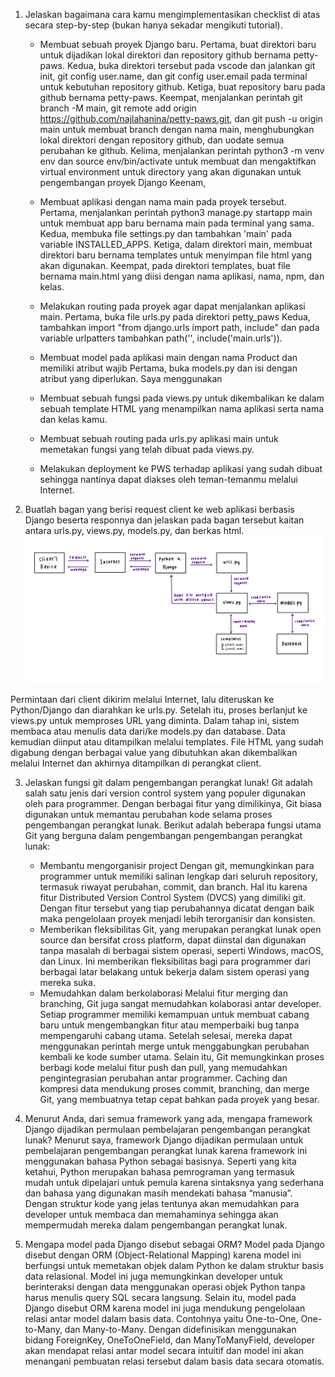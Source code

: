 1.  Jelaskan bagaimana cara kamu mengimplementasikan checklist di atas secara step-by-step (bukan hanya sekadar mengikuti tutorial).
    - Membuat sebuah proyek Django baru.
      Pertama, buat direktori baru untuk dijadikan lokal direktori dan repository github bernama petty-paws.
      Kedua, buka direktori tersebut pada vscode dan jalankan git init, git config user.name, dan git config user.email pada terminal untuk kebutuhan repository github.
      Ketiga, buat repository baru pada github bernama petty-paws.
      Keempat, menjalankan perintah git branch -M main, git remote add origin https://github.com/najlahanina/petty-paws.git, dan git push -u origin main untuk membuat  branch dengan nama main, menghubungkan lokal direktori dengan repository github, dan uodate semua perubahan ke github.
      Kelima, menjalankan perintah python3 -m venv env dan source env/bin/activate untuk membuat dan mengaktifkan virtual environment untuk directory yang akan digunakan untuk pengembangan proyek Django
      Keenam, 

    - Membuat aplikasi dengan nama main pada proyek tersebut.
      Pertama, menjalankan perintah python3 manage.py startapp main untuk membuat app baru bernama main pada terminal yang sama.
      Kedua, membuka file settings.py dan tambahkan 'main' pada variable INSTALLED_APPS.
      Ketiga, dalam direktori main, membuat direktori baru bernama templates untuk menyimpan file html yang akan digunakan.
      Keempat, pada direktori templates, buat file bernama main.html yang diisi dengan nama aplikasi, nama, npm, dan kelas.

    - Melakukan routing pada proyek agar dapat menjalankan aplikasi main.
      Pertama, buka file urls.py pada direktori petty_paws
      Kedua, tambahkan import "from django.urls import path, include" dan pada variable urlpatters tambahkan path('', include('main.urls')).

    - Membuat model pada aplikasi main dengan nama Product dan memiliki atribut wajib
      Pertama, buka models.py dan isi dengan atribut yang diperlukan. Saya menggunakan


    -  Membuat sebuah fungsi pada views.py untuk dikembalikan ke dalam sebuah template HTML yang menampilkan nama aplikasi serta nama dan kelas kamu.
    - Membuat sebuah routing pada urls.py aplikasi main untuk memetakan fungsi yang telah dibuat pada views.py.
    - Melakukan deployment ke PWS terhadap aplikasi yang sudah dibuat sehingga nantinya dapat diakses oleh teman-temanmu melalui Internet.

2.  Buatlah bagan yang berisi request client ke web aplikasi berbasis Django beserta responnya dan jelaskan pada bagan tersebut kaitan antara urls.py, views.py, models.py, dan berkas html.
![](https://github.com/najlahanina/petty-paws/blob/main/BaganTugas2PBP.jpeg)

Permintaan dari client dikirim melalui Internet, lalu diteruskan ke Python/Django dan diarahkan ke urls.py. Setelah itu, proses berlanjut ke views.py untuk memproses URL yang diminta. Dalam tahap ini, sistem membaca atau menulis data dari/ke models.py dan database. Data kemudian diinput atau ditampilkan melalui templates. File HTML yang sudah digabung dengan berbagai value yang dibutuhkan akan dikembalikan melalui Internet dan akhirnya ditampilkan di perangkat client.



3.  Jelaskan fungsi git dalam pengembangan perangkat lunak!
    Git adalah salah satu jenis dari version control system yang populer digunakan oleh para programmer. Dengan berbagai fitur yang dimilikinya, Git biasa digunakan untuk memantau perubahan kode selama proses pengembangan perangkat lunak. Berikut adalah beberapa fungsi utama Git yang berguna dalam pengembangan pengembangan perangkat lunak:
    - Membantu mengorganisir project
      Dengan git, memungkinkan para programmer untuk memiliki salinan lengkap dari seluruh repository, termasuk riwayat perubahan, commit, dan branch. Hal itu karena fitur Distributed Version Control System (DVCS) yang dimiliki git. Dengan fitur tersebut yang tiap perubahannya dicatat dengan baik maka pengelolaan proyek menjadi lebih terorganisir dan konsisten.
    - Memberikan fleksibilitas 
      Git, yang merupakan perangkat lunak open source dan bersifat cross platform, dapat diinstal dan digunakan tanpa masalah di berbagai sistem operasi, seperti Windows, macOS, dan Linux. Ini memberikan fleksibilitas bagi para programmer dari berbagai latar belakang untuk bekerja dalam sistem operasi yang mereka suka.
    - Memudahkan dalam berkolaborasi
      Melalui fitur merging dan branching, Git juga sangat memudahkan kolaborasi antar developer. Setiap programmer memiliki kemampuan untuk membuat cabang baru untuk mengembangkan fitur atau memperbaiki bug tanpa mempengaruhi cabang utama. Setelah selesai, mereka dapat menggunakan perintah merge untuk menggabungkan perubahan kembali ke kode sumber utama. Selain itu, Git memungkinkan proses berbagi kode melalui fitur push dan pull, yang memudahkan pengintegrasian perubahan antar programmer. Caching dan kompresi data mendukung proses commit, branching, dan merge Git, yang membuatnya tetap cepat bahkan pada proyek yang besar.

4.  Menurut Anda, dari semua framework yang ada, mengapa framework Django dijadikan permulaan pembelajaran pengembangan perangkat lunak?
    Menurut saya, framework Django dijadikan permulaan untuk pembelajaran pengembangan perangkat lunak karena framework ini menggunakan bahasa Python sebagai basisnya. Seperti yang kita ketahui, Python merupakan bahasa pemrograman yang termasuk mudah untuk dipelajari untuk pemula karena sintaksnya yang sederhana dan bahasa yang digunakan masih mendekati bahasa “manusia”. Dengan struktur kode yang jelas tentunya akan memudahkan para developer untuk membaca dan memahaminya sehingga akan mempermudah mereka dalam pengembangan perangkat lunak. 

5.  Mengapa model pada Django disebut sebagai ORM?
    Model pada Django disebut dengan ORM (Object-Relational Mapping) karena model ini berfungsi untuk memetakan objek dalam Python ke dalam struktur basis data relasional. Model ini juga memungkinkan developer untuk berinteraksi dengan data menggunakan operasi objek Python tanpa harus menulis query SQL secara langsung. Selain itu, model pada Django disebut ORM karena model ini juga mendukung pengelolaan relasi antar model dalam basis data. Contohnya yaitu One-to-One, One-to-Many, dan Many-to-Many. Dengan didefinisikan menggunakan bidang ForeignKey, OneToOneField, dan ManyToManyField, developer akan mendapat relasi antar model secara intuitif dan model ini akan menangani pembuatan relasi tersebut dalam basis data secara otomatis.  
